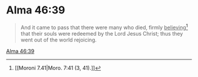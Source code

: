 # Alma 46:39

> And it came to pass that there were many who died, firmly <u>believing</u>[^a] that their souls were redeemed by the Lord Jesus Christ; thus they went out of the world rejoicing.

[Alma 46:39](https://www.churchofjesuschrist.org/study/scriptures/bofm/alma/46?lang=eng&id=p39#p39)


[^a]: [[Moroni 7.41|Moro. 7:41 (3, 41).]]
